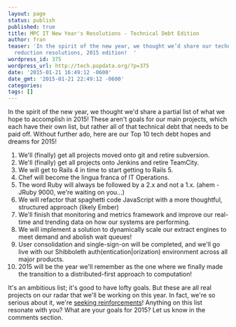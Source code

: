```yaml
---
layout: page
status: publish
published: true
title: MPC IT New Year's Resolutions - Technical Debt Edition
author: fran
teaser: 'In the spirit of the new year, we thought we’d share our technical debt
  reduction resolutions, 2015 edition!  '
wordpress_id: 375
wordpress_url: http://tech.popdata.org/?p=375
date: '2015-01-21 16:49:12 -0600'
date_gmt: '2015-01-21 22:49:12 -0600'
categories:
tags: []
---
```

In the spirit of the new year, we thought we'd share a partial list of what we hope to accomplish in 2015! These aren't goals for our main projects, which each have their own list, but rather all of that technical debt that needs to be paid off.  Without further ado, here are our Top 10 tech debt hopes and dreams for 2015!

1. We'll (finally) get all projects moved onto git and retire subversion.
1. We'll (finally) get all projects onto Jenkins and retire TeamCity.
1. We will get to Rails 4 in time to start getting to Rails 5.
1. Chef will become the lingua franca of IT Operations.
1. The word Ruby will always be followed by a 2.x and not a 1.x.  (ahem - JRuby 9000, we're waiting on you...)
1. We will refactor that spaghetti code JavaScript with a more thoughtful, structured approach (likely Ember)
1. We'll finish that monitoring and metrics framework and improve our real-time and trending data on how our systems are performing.
1. We will implement a solution to dynamically scale our extract engines to meet demand and abolish wait queues!
1. User consolidation and single-sign-on will be completed, and we'll go live with our Shibboleth auth\(entication\|orization\) environment across all major products.
1. 2015 will be the year we'll remember as the one where we finally made the transition to a distributed-first approach to computation!

It's an ambitious list; it's good to have lofty goals.  But these are all real projects on our radar that we'll be working on this year.  In fact, we're so serious about it, we're <a title="Career Opportunities" href="http://tech.popdata.org/working-mpc/career-opportunities/">seeking reinforcements</a>!  Anything on this list resonate with you?  What are your goals for 2015?  Let us know in the comments section.

